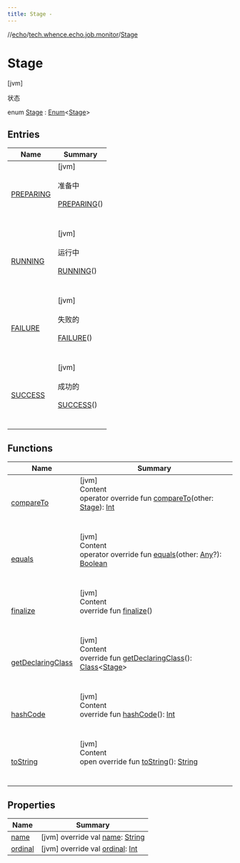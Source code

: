 ```yaml
---
title: Stage -
---
```

//[echo](../../index.md)/[tech.whence.echo.job.monitor](../index.md)/[Stage](index.md)



# Stage  
 [jvm] 

状态

enum [Stage](index.md) : [Enum](https://kotlinlang.org/api/latest/jvm/stdlib/kotlin/-enum/index.html)<[Stage](index.md)>    


## Entries  
  
|  Name|  Summary| 
|---|---|
| [PREPARING](-p-r-e-p-a-r-i-n-g/index.md)|  [jvm] <br><br>准备中<br><br>[PREPARING](-p-r-e-p-a-r-i-n-g/index.md)()  <br>  <br>   <br>
| [RUNNING](-r-u-n-n-i-n-g/index.md)|  [jvm] <br><br>运行中<br><br>[RUNNING](-r-u-n-n-i-n-g/index.md)()  <br>  <br>   <br>
| [FAILURE](-f-a-i-l-u-r-e/index.md)|  [jvm] <br><br>失败的<br><br>[FAILURE](-f-a-i-l-u-r-e/index.md)()  <br>  <br>   <br>
| [SUCCESS](-s-u-c-c-e-s-s/index.md)|  [jvm] <br><br>成功的<br><br>[SUCCESS](-s-u-c-c-e-s-s/index.md)()  <br>  <br>   <br>


## Functions  
  
|  Name|  Summary| 
|---|---|
| [compareTo](-s-u-c-c-e-s-s/index.md#kotlin/Enum/compareTo/#tech.whence.echo.job.monitor.Stage/PointingToDeclaration/)| [jvm]  <br>Content  <br>operator override fun [compareTo](-s-u-c-c-e-s-s/index.md#kotlin/Enum/compareTo/#tech.whence.echo.job.monitor.Stage/PointingToDeclaration/)(other: [Stage](index.md)): [Int](https://kotlinlang.org/api/latest/jvm/stdlib/kotlin/-int/index.html)  <br><br><br>
| [equals](../../tech.whence.echo.webclient.response/-response-mocker/-purpose/-p-a-r-s-e-d/index.md#kotlin/Enum/equals/#kotlin.Any?/PointingToDeclaration/)| [jvm]  <br>Content  <br>operator override fun [equals](../../tech.whence.echo.webclient.response/-response-mocker/-purpose/-p-a-r-s-e-d/index.md#kotlin/Enum/equals/#kotlin.Any?/PointingToDeclaration/)(other: [Any](https://kotlinlang.org/api/latest/jvm/stdlib/kotlin/-any/index.html)?): [Boolean](https://kotlinlang.org/api/latest/jvm/stdlib/kotlin/-boolean/index.html)  <br><br><br>
| [finalize](../../tech.whence.echo.webclient.response/-response-mocker/-purpose/-p-a-r-s-e-d/index.md#kotlin/Enum/finalize/#/PointingToDeclaration/)| [jvm]  <br>Content  <br>override fun [finalize](../../tech.whence.echo.webclient.response/-response-mocker/-purpose/-p-a-r-s-e-d/index.md#kotlin/Enum/finalize/#/PointingToDeclaration/)()  <br><br><br>
| [getDeclaringClass](../../tech.whence.echo.webclient.response/-response-mocker/-purpose/-p-a-r-s-e-d/index.md#kotlin/Enum/getDeclaringClass/#/PointingToDeclaration/)| [jvm]  <br>Content  <br>override fun [getDeclaringClass](../../tech.whence.echo.webclient.response/-response-mocker/-purpose/-p-a-r-s-e-d/index.md#kotlin/Enum/getDeclaringClass/#/PointingToDeclaration/)(): [Class](https://docs.oracle.com/javase/8/docs/api/java/lang/Class.html)<[Stage](index.md)>  <br><br><br>
| [hashCode](../../tech.whence.echo.webclient.response/-response-mocker/-purpose/-p-a-r-s-e-d/index.md#kotlin/Enum/hashCode/#/PointingToDeclaration/)| [jvm]  <br>Content  <br>override fun [hashCode](../../tech.whence.echo.webclient.response/-response-mocker/-purpose/-p-a-r-s-e-d/index.md#kotlin/Enum/hashCode/#/PointingToDeclaration/)(): [Int](https://kotlinlang.org/api/latest/jvm/stdlib/kotlin/-int/index.html)  <br><br><br>
| [toString](../../tech.whence.echo.webclient.response/-response-mocker/-purpose/-p-a-r-s-e-d/index.md#kotlin/Enum/toString/#/PointingToDeclaration/)| [jvm]  <br>Content  <br>open override fun [toString](../../tech.whence.echo.webclient.response/-response-mocker/-purpose/-p-a-r-s-e-d/index.md#kotlin/Enum/toString/#/PointingToDeclaration/)(): [String](https://kotlinlang.org/api/latest/jvm/stdlib/kotlin/-string/index.html)  <br><br><br>


## Properties  
  
|  Name|  Summary| 
|---|---|
| [name](index.md#tech.whence.echo.job.monitor/Stage/name/#/PointingToDeclaration/)|  [jvm] override val [name](index.md#tech.whence.echo.job.monitor/Stage/name/#/PointingToDeclaration/): [String](https://kotlinlang.org/api/latest/jvm/stdlib/kotlin/-string/index.html)   <br>
| [ordinal](index.md#tech.whence.echo.job.monitor/Stage/ordinal/#/PointingToDeclaration/)|  [jvm] override val [ordinal](index.md#tech.whence.echo.job.monitor/Stage/ordinal/#/PointingToDeclaration/): [Int](https://kotlinlang.org/api/latest/jvm/stdlib/kotlin/-int/index.html)   <br>

